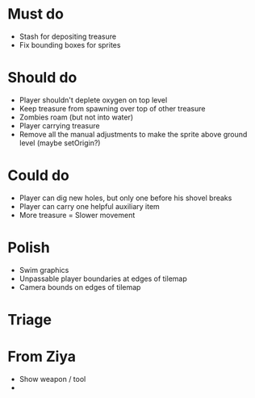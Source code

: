 # Must do

- Stash for depositing treasure
- Fix bounding boxes for sprites

# Should do

- Player shouldn't deplete oxygen on top level
- Keep treasure from spawning over top of other treasure
- Zombies roam (but not into water)
- Player carrying treasure
- Remove all the manual adjustments to make the sprite above ground level (maybe setOrigin?)

# Could do

- Player can dig new holes, but only one before his shovel breaks
- Player can carry one helpful auxiliary item
- More treasure = Slower movement

# Polish

- Swim graphics
- Unpassable player boundaries at edges of tilemap
- Camera bounds on edges of tilemap

# Triage

# From Ziya

- Show weapon / tool
-
